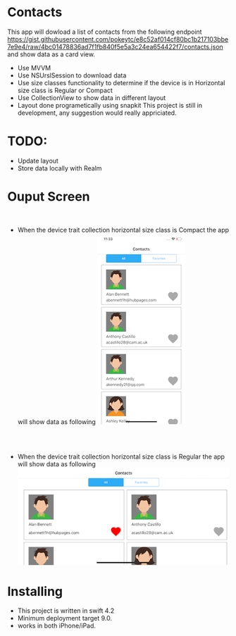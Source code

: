 # Contacts
This app will dowload a list of contacts from the following endpoint https://gist.githubusercontent.com/pokeytc/e8c52af014cf80bc1b217103bbe7e9e4/raw/4bc01478836ad7f1fb840f5e5a3c24ea654422f7/contacts.json and show data as a card view.

- Use MVVM 
- Use NSUrslSession to download data
- Use size classes functionality to determine if the device is in Horizontal size class is Regular or Compact
- Use CollectionView to show data in different layout
- Layout done programetically using snapkit
This project is still in development, any suggestion would really appriciated.

# TODO: 
- Update layout
- Store data locally with Realm

# Ouput Screen
<br />


- When the device trait collection horizontal size class is Compact the app will show data as following
![Alt text](/ScreenShot/portrait.png?raw=true "Optional Title")
<br />
<br />

- When the device trait collection horizontal size class is Regular the app will show data as following
![Alt text](/ScreenShot/landscape.png?raw=true "Optional Title")

# Installing
- This project is written in swift 4.2
- Minimum deployment target 9.0.
- works in both iPhone/iPad.


